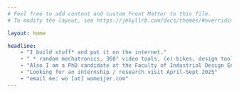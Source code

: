 ```yaml
---
# Feel free to add content and custom Front Matter to this file.
# To modify the layout, see https://jekyllrb.com/docs/themes/#overriding-theme-defaults

layout: home

headline: 
    - "I build stuff* and put it on the internet."
    - " * random mechatronics, 360° video tools, (e)-bikes, design tools, human food interaction things."
    - "Also I am a PhD candidate at the Faculty of Industrial Design Engineering at the TU Delft, making 360° work for designers."
    - "Looking for an internship / research visit April-Sept 2025"
    - "email me: wo [at] womeijer.com"
---
```

